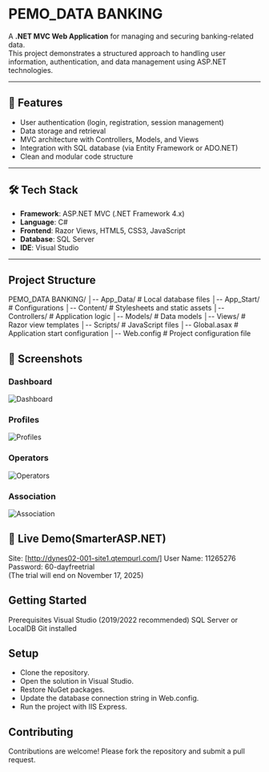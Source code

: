 # PEMO_DATA BANKING

A **.NET MVC Web Application** for managing and securing banking-related data.  
This project demonstrates a structured approach to handling user information, authentication, and data management using ASP.NET technologies.

---

## 🚀 Features
- User authentication (login, registration, session management)
- Data storage and retrieval
- MVC architecture with Controllers, Models, and Views
- Integration with SQL database (via Entity Framework or ADO.NET)
- Clean and modular code structure

---

## 🛠 Tech Stack
- **Framework**: ASP.NET MVC (.NET Framework 4.x)  
- **Language**: C#  
- **Frontend**: Razor Views, HTML5, CSS3, JavaScript  
- **Database**: SQL Server  
- **IDE**: Visual Studio  

---



## Project Structure

PEMO_DATA BANKING/
│-- App_Data/        # Local database files
│-- App_Start/       # Configurations
│-- Content/         # Stylesheets and static assets
│-- Controllers/     # Application logic
│-- Models/          # Data models
│-- Views/           # Razor view templates
│-- Scripts/         # JavaScript files
│-- Global.asax      # Application start configuration
│-- Web.config       # Project configuration file

## 📸 Screenshots

### Dashboard
![Dashboard](https://github.com/user-attachments/assets/b356a472-45a7-4df6-9ca6-65489683c8e8)
### Profiles
![Profiles](https://github.com/user-attachments/assets/087235d6-c978-473e-b96d-2dab00454410)

### Operators
![Operators](https://github.com/user-attachments/assets/ad5f965e-d174-4976-91c4-d0fc0a28a82d)
### Association
![Association](https://github.com/user-attachments/assets/a54aa468-65c1-4de6-8573-5b8aa5ee6d08)

##  🔗 Live Demo(SmarterASP.NET) 
Site:  [http://dynes02-001-site1.qtempurl.com/]
User Name: 11265276
Password: 60-dayfreetrial  
(The trial will end on November 17, 2025)

## Getting Started
Prerequisites
Visual Studio (2019/2022 recommended)
SQL Server or LocalDB
Git installed

## Setup
- Clone the repository.
- Open the solution in Visual Studio.
- Restore NuGet packages.
- Update the database connection string in Web.config.
- Run the project with IIS Express.

## Contributing
Contributions are welcome! Please fork the repository and submit a pull request.


